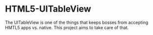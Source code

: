 HTML5-UITableView
=================

The UITableView is one of the things that keeps bosses from accepting HMTL5 apps vs. native. This project aims to take care of that.
